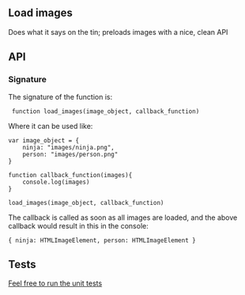 ## Load images

Does what it says on the tin; preloads images with a nice, clean API

## API

### Signature

The signature of the function is:

     function load_images(image_object, callback_function)

Where it can be used like:

    var image_object = {
        ninja: "images/ninja.png", 
        person: "images/person.png"
    }

    function callback_function(images){
        console.log(images)
    }

    load_images(image_object, callback_function)

The callback is called as soon as all images are loaded, and the above callback would result in this in the console:

    { ninja: HTMLImageElement, person: HTMLImageElement }

## Tests

[Feel free to run the unit tests](http://hughfdjackson.github.com/load_images/src-test/SpecRunner.html)
